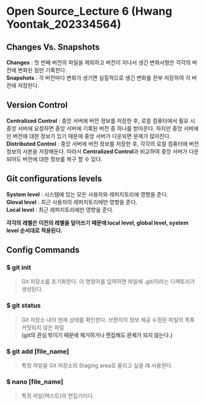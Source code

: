 # Open Source_Lecture 6 (Hwang Yoontak_202334564)

## Changes Vs. Snapshots
**Changes** : 첫 번째 버전의 파일을 제외하고 버전이 지나서 생긴 변화사항은 각각의 버전에 변화된 점만 기록한다.  
**Snapshots** :  각 버전마다 변화가 생기면 실질적으로 생긴 변화를 전부 저장하여 각 버전에 저장한다.  

## Version Control
**Centralized Control** : 중앙 서버에 버전 정보를 저장한 후, 로컬 컴퓨터에서 필요 시 중앙 서버에 요청하면 중앙 서버에 기록된 버전 중 하나를 받아온다. 하지만 중앙 서버에만 버전에 대한 정보가 있기 때문에 중앙 서버가 다운되면 문제가 많아진다.  
**Distributed Control** : 중앙 서버에 버전 정보를 저장한 후, 각각의 로컬 컴퓨터에 버전 정보의 사본을 저장해둔다. 따라서 **Centralized Control**과 비교하여 중앙 서버가 다운되어도 버전에 대한 정보를 복구 할 수 있다.  

## Git configurations levels
**System level** : 시스템에 있는 모든 사용자와 레퍼지토리에 영향을 준다.  
**Gloval level** : 최근 사용자의 레퍼지토리에만 영향을 준다.  
**Local level** : 최근 레퍼지토리에만 영향을 준다.  

**각각의 레벨은 이전의 레벨을 덮어쓰기 때문에 local level, global level, system level 순서대로 적용된다.**  


## Config Commands
### $ git init
> Git 저장소를 초기화한다. 이 명령어를 입력하면 파일에 .git/이라는 디렉토리가 생성된다.
### $ git status
> Git 저장소 내의 현재 상태를 확인한다.
> 브랜치의 정보 제공
> 수정된 파일의 목록
> 커밋되지 않은 파일  
 **(git의 관심 밖이기 때문에 제거하거나 편집해도 문제가 되지 않는다.)**
### $ git add [file_name]
> 특정 파일을 Git 저장소의 Staging area로 올리고 싶을 때 사용한다.
### $ nano [file_name]
> 특정 파일(텍스트)의 편집기이다.
